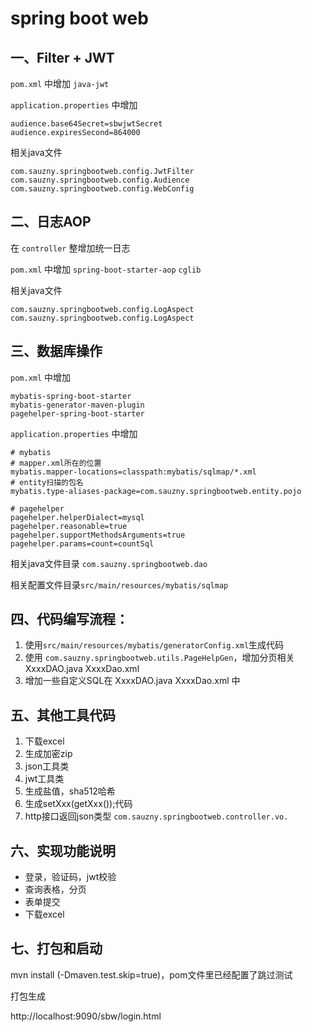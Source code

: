 # spring boot web

## 一、Filter + JWT


`pom.xml` 中增加 `java-jwt`

`application.properties` 中增加

```
audience.base64Secret=sbwjwtSecret
audience.expiresSecond=864000
```

相关java文件

```
com.sauzny.springbootweb.config.JwtFilter
com.sauzny.springbootweb.config.Audience
com.sauzny.springbootweb.config.WebConfig
```

## 二、日志AOP

在 `controller` 整增加统一日志

`pom.xml` 中增加 `spring-boot-starter-aop` `cglib`

相关java文件

```
com.sauzny.springbootweb.config.LogAspect
com.sauzny.springbootweb.config.LogAspect
```

## 三、数据库操作

`pom.xml` 中增加

```
mybatis-spring-boot-starter
mybatis-generator-maven-plugin
pagehelper-spring-boot-starter
```

`application.properties` 中增加

```
# mybatis
# mapper.xml所在的位置
mybatis.mapper-locations=classpath:mybatis/sqlmap/*.xml
# entity扫描的包名
mybatis.type-aliases-package=com.sauzny.springbootweb.entity.pojo

# pagehelper
pagehelper.helperDialect=mysql
pagehelper.reasonable=true
pagehelper.supportMethodsArguments=true
pagehelper.params=count=countSql
```

相关java文件目录 `com.sauzny.springbootweb.dao`

相关配置文件目录`src/main/resources/mybatis/sqlmap`

## 四、代码编写流程：

1. 使用`src/main/resources/mybatis/generatorConfig.xml`生成代码
2. 使用 `com.sauzny.springbootweb.utils.PageHelpGen`，增加分页相关 XxxxDAO.java XxxxDao.xml
3. 增加一些自定义SQL在 XxxxDAO.java XxxxDao.xml 中

## 五、其他工具代码

1. 下载excel
2. 生成加密zip
3. json工具类
4. jwt工具类
5. 生成盐值，sha512哈希
6. 生成setXxx(getXxx());代码
7. http接口返回json类型 `com.sauzny.springbootweb.controller.vo.`

## 六、实现功能说明

- 登录，验证码，jwt校验
- 查询表格，分页
- 表单提交
- 下载excel

## 七、打包和启动

mvn install (-Dmaven.test.skip=true)，pom文件里已经配置了跳过测试

打包生成

http://localhost:9090/sbw/login.html